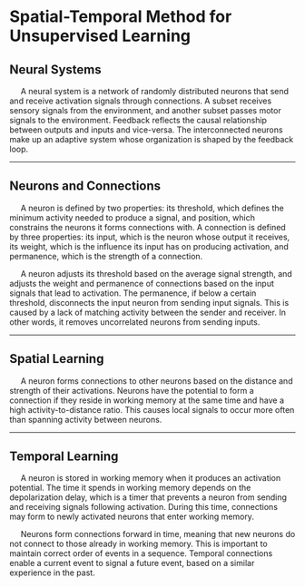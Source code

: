 # Spatial-Temporal Method for Unsupervised Learning

## Neural Systems
&nbsp;&nbsp;&nbsp;&nbsp; A neural system is a network of randomly distributed neurons that send and receive activation signals through connections. A subset receives sensory signals from the environment, and another subset passes motor signals to the environment. Feedback reflects the causal relationship between outputs and inputs and vice-versa. The interconnected neurons make up an adaptive system whose organization is shaped by the feedback loop.

***

## Neurons and Connections
&nbsp;&nbsp;&nbsp;&nbsp; A neuron is defined by two properties: its threshold, which defines the minimum activity needed to produce a signal, and position, which constrains the neurons it forms connections with. A connection is defined by three properties: its input, which is the neuron whose output it receives, its weight, which is the influence its input has on producing activation, and permanence, which is the strength of a connection.

&nbsp;&nbsp;&nbsp;&nbsp; A neuron adjusts its threshold based on the average signal strength, and adjusts the weight and permanence of connections based on the input signals that lead to activation. The permanence, if below a certain threshold, disconnects the input neuron from sending input signals. This is caused by a lack of matching activity between the sender and receiver. In other words, it removes uncorrelated neurons from sending inputs. 

***

## Spatial Learning
&nbsp;&nbsp;&nbsp;&nbsp; A neuron forms connections to other neurons based on the distance and strength of their activations. Neurons have the potential to form a connection if they reside in working memory at the same time and have a high activity-to-distance ratio. This causes local signals to occur more often than spanning activity between neurons.

***

## Temporal Learning
&nbsp;&nbsp;&nbsp;&nbsp; A neuron is stored in working memory when it produces an activation potential. The time it spends in working memory depends on the depolarization delay, which is a timer that prevents a neuron from sending and receiving signals following activation. During this time, connections may form to newly activated neurons that enter working memory. 

&nbsp;&nbsp;&nbsp;&nbsp; Neurons form connections forward in time, meaning that new neurons do not connect to those already in working memory. This is important to maintain correct order of events in a sequence. Temporal connections enable a current event to signal a future event, based on a similar experience in the past.
